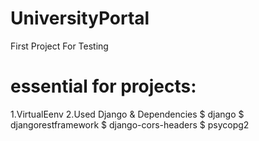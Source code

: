 # UniversityPortal
First Project For Testing

# essential for projects:
1.VirtualEenv
2.Used Django & Dependencies
$ django
$ djangorestframework
$ django-cors-headers
$ psycopg2

